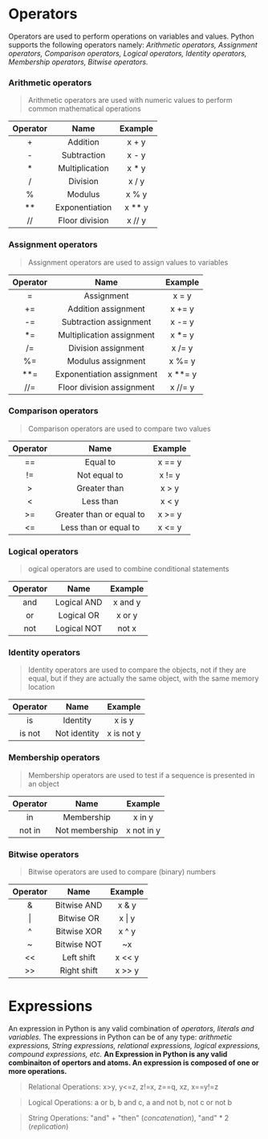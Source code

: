 # Operators
Operators are used to perform operations on variables and values.
Python supports the following operators namely: _Arithmetic operators, Assignment operators, Comparison operators, Logical operators, Identity operators, Membership operators, Bitwise operators._
### Arithmetic operators 
>Arithmetic operators are used with numeric values to perform common mathematical operations

| Operator      | Name | Example     |
| :---:        |    :----:   |          :---: |
| +   | Addition      | x + y   |
|-  | Subtraction        | x - y     |
| *      | Multiplication       | x * y   |
| /| Division       | 	x / y      |
| %    |Modulus      | x % y  |
| **   | Exponentiation        |x ** y     |
| //     | Floor division       | x // y   |
### Assignment operators
>Assignment operators are used to assign values to variables

| Operator      | Name | Example     |
| :---:        |    :----:   |          :---: |
| =   | Assignment      | x = y   |
| +=  | Addition assignment        | x += y     |
| -=      | Subtraction assignment       | x -= y   |
| *=| Multiplication assignment       | 	x *= y      |
| /=    |Division assignment      | x /= y  |
| %=   | Modulus assignment       |x %= y     |
| **=     | Exponentiation assignment      | x **= y   |
| //=     | Floor division assignment       | x //= y   |
### Comparison operators
>Comparison operators are used to compare two values

| Operator      | Name | Example     |
| :---:        |    :----:   |          :---: |
| ==     | Equal to       | x == y   |
| !=     | Not equal to       | x != y   |
| >     | Greater than       | x > y   |
| <     | Less than       | x < y   |
| >=     | Greater than or equal to       | x >= y   |
| <=     | Less than or equal to       | x <= y   |
### Logical operators
>ogical operators are used to combine conditional statements

| Operator      | Name | Example     |
| :---:        |    :----:   |          :---: |
| and     | Logical AND       | x and y   |
| or     | Logical OR       | x or y   |
| not     | Logical NOT       | not x   |
### Identity operators
>Identity operators are used to compare the objects, not if they are equal, but if they are actually the same object, with the same memory location

| Operator      | Name | Example     |
| :---:        |    :----:   |          :---: |
| is     | Identity       | x is y   |
| is not     | Not identity       | x is not y   |
### Membership operators
>Membership operators are used to test if a sequence is presented in an object


| Operator      | Name | Example     |
| :---:        |    :----:   |          :---: |
| in     | Membership       | x in y   |
| not in     | Not membership       | x not in y   |
### Bitwise operators
>Bitwise operators are used to compare (binary) numbers

| Operator      | Name | Example     |
| :---:        |    :----:   |          :---: |
| &     | Bitwise AND       | x & y   |
| \|     | Bitwise OR       | x \| y   |
| ^     | Bitwise XOR       | x ^ y   |
| ~     | Bitwise NOT       | ~x   |
| <<     | Left shift       | x << y   |
| >>     | Right shift       | x >> y   |
# Expressions
An expression in Python is any valid combination of _operators, literals and variables._ The expressions in Python can be of any type: _arithmetic expressions, String expressions, relational expressions, logical expressions, compound expressions, etc._
**An Expression in Python is any valid combinaiton of opertors and atoms. An expression is composed of one or more operations.**
>Relational Operations: x>y, y<=z, z!=x, z==q, x<y>z, x==y!=z

>Logical Operations: a or b, b and c, a and not b, not c or not b

>String Operations: "and" + "then" (_concatenation_), "and" * 2 (_replication_)


